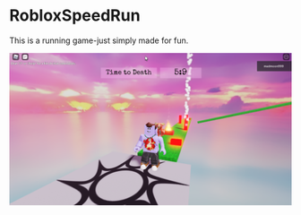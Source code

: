 # RobloxSpeedRun
This is a running game-just simply made for fun.

![alt text](https://github.com/scienceDuck-max/RobloxSpeedRun/blob/main/speedRun.PNG?raw=true)
